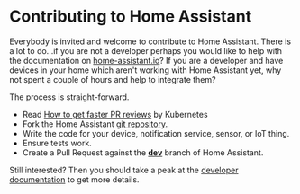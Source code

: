 # Contributing to Home Assistant

Everybody is invited and welcome to contribute to Home Assistant. There is a lot to do...if you are not a developer perhaps you would like to help with the documentation on [home-assistant.io](https://home-assistant.io/)? If you are a developer and have devices in your home which aren't working with Home Assistant yet, why not spent a couple of hours and help to integrate them?

The process is straight-forward.

 - Read [How to get faster PR reviews](https://github.com/kubernetes/kubernetes/blob/master/docs/devel/faster_reviews.md) by Kubernetes
 - Fork the Home Assistant [git repository](https://github.com/home-assistant/home-assistant).
 - Write the code for your device, notification service, sensor, or IoT thing.
 - Ensure tests work.
 - Create a Pull Request against the [**dev**](https://github.com/home-assistant/home-assistant/tree/dev) branch of Home Assistant.

Still interested? Then you should take a peak at the [developer documentation](https://home-assistant.io/developers/) to get more details.

